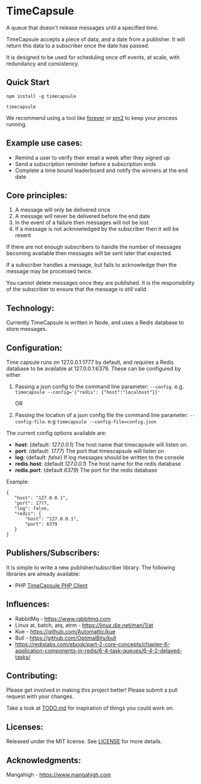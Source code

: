 TimeCapsule
===========

A queue that doesn't release messages until a specified time.

TimeCapsule accepts a piece of data, and a date from a publisher. It will return this data to a subscriber once the date has passed.

It is designed to be used for scheduling once off events, at scale, with redundancy and consistency.

Quick Start
-----------

```npm install -g timecapsule```

```timecapsule```

We recommend using a tool like [forever](https://www.npmjs.com/package/forever) or [pm2](https://www.npmjs.com/package/pm2) to keep your process running. 

Example use cases:
------------------

- Remind a user to verify their email a week after they signed up
- Send a subscription reminder before a subscription ends
- Complete a time bound leaderboard and notify the winners at the end date

Core principles:
----------------

1. A message will only be delivered once
2. A message will never be delivered before the end date
3. In the event of a failure then messages will not be lost
4. If a message is not acknowledged by the subscriber then it will be resent

If there are not enough subscribers to handle the number of messages becoming available then messages will be sent later that expected.

If a subscriber handles a message, but fails to acknowledge then the message may be processed twice.

You cannot delete messages once they are published. It is the responsibility of the subscriber to ensure that the message is still valid.

Technology:
-----------

Currently TimeCapsule is written in Node, and uses a Redis database to store messages.

Configuration:
--------------

Time capsule runs on 127.0.0.1:1777 by default, and requires a Redis database to be available at 127.0.0.1:6379. These can be configured by either

1. Passing a json config to the command line parameter: ```--config```.
    e.g. ```timecapsule --config='{"redis": {"host":"localhost"}}'```
    
    OR 
    
2. Passing the location of a json config file the command line parameter: ```--config-file```.
    e.g ```timecapsule --config-file=config.json```
    
The current config options available are:
- __host__: (default: *127.0.0.1*) The host name that timecapsule will listen on. 
- __port__: (default: *1777*) The port that timescapsule will listen on
- __log__: (default: *false*) If log messages should be written to the console
- __redis.host__: (default *127.0.0.1*) The host name for the redis database
- __redis.port__: (default *6379*) The port for the redis database
 
 Example:
 ```
 {
    "host": "127.0.0.1",
    "port": 1777,
    "log": false,
    "redis": {
        "host": "127.0.0.1",
        "port": 6379
    }
 }
 ```

Publishers/Subscribers:
-----------------------

It is simple to write a new publisher/subscriber library. The following libraries are already available:

- PHP [TimeCapsule PHP Client](https://github.com/Mangahigh/TimeCapsule-PHP-Client)

Influences:
-----------

- RabbitMq - https://www.rabbitmq.com
- Linux at, batch, atq, atrm - https://linux.die.net/man/1/at
- Kue - https://github.com/Automattic/kue
- Bull - https://github.com/OptimalBits/bull
- https://redislabs.com/ebook/part-2-core-concepts/chapter-6-application-components-in-redis/6-4-task-queues/6-4-2-delayed-tasks/

Contributing:
-------------

Please get involved in making this project better! Please submit a pull request with your changes. 

Take a look at [TODO.md]() for inspiration of things you could work on.

Licenses:
---------

Released under the MIT license. See [LICENSE]() for more details.

Acknowledgments:
----------------

Mangahigh - https://www.mangahigh.com

